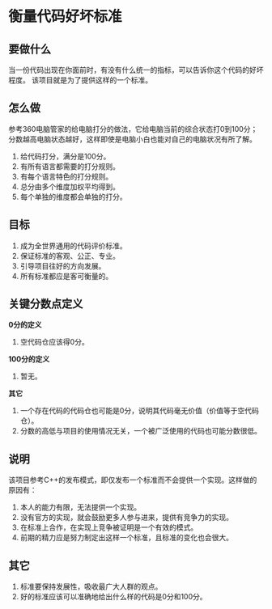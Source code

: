 <h1>衡量代码好坏标准</h1>

<h2>要做什么</h2>

当一份代码出现在你面前时，有没有什么统一的指标，可以告诉你这个代码的好坏程度。
该项目就是为了提供这样的一个标准。

<h2>怎么做</h2>

参考360电脑管家的给电脑打分的做法，它给电脑当前的综合状态打0到100分；分数越高电脑状态越好，这样即使是电脑小白也能对自己的电脑状况有所了解。

1. 给代码打分，满分是100分。
2. 有所有语言都需要的打分规则。
3. 有每个语言特色的打分规则。
4. 总分由多个维度加权平均得到。
5. 每个单独的维度都会单独的打分。

<h2>目标</h2>

1. 成为全世界通用的代码评价标准。
2. 保证标准的客观、公正、专业。
3. 引导项目往好的方向发展。
4. 所有标准都应是客可衡量的。

<h2>关键分数点定义</h2>

**0分的定义**

1. 空代码仓应该得0分。

**100分的定义**

1. 暂无。

**其它**

1. 一个存在代码的代码仓也可能是0分，说明其代码毫无价值（价值等于空代码仓）。
2. 分数的高低与项目的使用情况无关，一个被广泛使用的代码也可能分数很低。

<h2>说明</h2>

该项目参考C++的发布模式，即仅发布一个标准而不会提供一个实现。这样做的原因有：

1. 本人的能力有限，无法提供一个实现。
2. 没有官方的实现，就会鼓励更多人参与进来，提供有竞争力的实现。
3. 在标准上合作，在实现上竞争被证明是一个有效的模式。
4. 前期的精力应是努力制定出这样一个标准，且标准的变化也会很大。

<h2>其它</h2>

1. 标准要保持发展性，吸收最广大人群的观点。
2. 好的标准应该可以准确地给出什么样的代码是0分和100分。